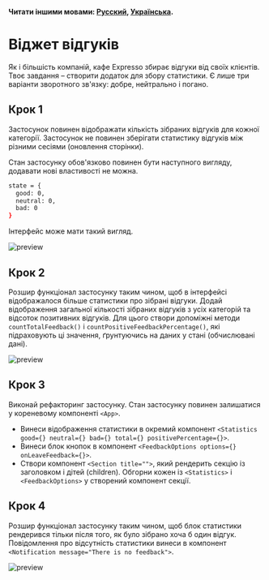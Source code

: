 **Читати іншими мовами: [Русский](README.md), [Українська](README.ua.md).**

# Віджет відгуків

Як і більшість компаній, кафе Expresso збирає відгуки від своїх клієнтів. Твоє завдання – створити додаток для збору статистики. Є лише три варіанти зворотного зв'язку: добре, нейтрально і погано.

## Крок 1

Застосунок повинен відображати кількість зібраних відгуків для кожної категорії. Застосунок не повинен зберігати статистику відгуків між різними сесіями (оновлення сторінки).

Стан застосунку обов'язково повинен бути наступного вигляду, додавати нові властивості не можна.

```bash
state = {
  good: 0,
  neutral: 0,
  bad: 0
}
```

Інтерфейс може мати такий вигляд.

![preview](./mockup/step-1.png)

## Крок 2

Розшир функціонал застосунку таким чином, щоб в інтерфейсі відображалося більше статистики про зібрані відгуки. Додай відображення загальної кількості зібраних відгуків з усіх категорій та відсоток позитивних відгуків. Для цього створи допоміжні методи `countTotalFeedback()` і `countPositiveFeedbackPercentage()`, які підраховують ці значення, ґрунтуючись на даних у стані (обчислювані дані).

![preview](./mockup/step-2.png)

## Крок 3

Виконай рефакторинг застосунку. Стан застосунку повинен залишатися у кореневому компоненті `<App>`.

- Винеси відображення статистики в окремий компонент
  `<Statistics good={} neutral={} bad={} total={} positivePercentage={}>`.
- Винеси блок кнопок в компонент
  `<FeedbackOptions options={} onLeaveFeedback={}>`.
- Створи компонент `<Section title="">`, який рендерить секцію із заголовком і дітей (children). Обгорни кожен із `<Statistics>` і `<FeedbackOptions>` у створений компонент секції.

## Крок 4

Розшир функціонал застосунку таким чином, щоб блок статистики рендерився тільки після того, як було зібрано хоча б один відгук. Повідомлення про відсутність статистики винеси в компонент `<Notification message="There is no feedback">`.

![preview](./mockup/preview.gif)
